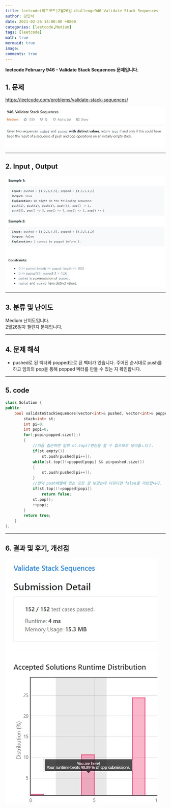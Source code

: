 ```yaml
---
title: leetcode(리트코드)2월26일 challenge946-Validate Stack Sequences
author: 강민석
date: 2021-02-26 14:00:00 +0800
categories: [leetcode,Medium]
tags: [leetcode]
math: true
mermaid: true
image: 
comments: true
---
```


**leetcode February 946 - Validate Stack Sequences 문제입니다.**

## 1. 문제
<https://leetcode.com/problems/validate-stack-sequences/>  

![](/assets/img/sample/leetcode/946/Problem.JPG)  

-----  

## 2. Input , Output

![](/assets/img/sample/leetcode/946/input.JPG)  


-----  

## 3. 분류 및 난이도

Medium 난이도입니다.  
2월26일자 챌린지 문제입니다. 

-----  

## 4. 문제 해석

- pushed로 된 벡터와 popped으로 된 벡터가 있습니다. 주어진 순서대로 push를 하고 임의의 pop을 통해 popped 벡터를 만들 수 있는 지 확인합니다.

-----  

## 5. code

```c++
class Solution {
public:
    bool validateStackSequences(vector<int>& pushed, vector<int>& popped) {
        stack<int> st;
        int pi=0;
        int popi=0;
        for(;popi<popped.size();)
        {
            //처음 접근하면 밑의 st.top()연산을 할 수 없으모로 넣어줍ㄴ디ㅏ.
            if(st.empty())
                st.push(pushed[pi++]);
            while(st.top()!=popped[popi] && pi<pushed.size())
            {
                st.push(pushed[pi++]);
            }
            //만약 push배열에 있는 모든 걸 넣었는데 다르다면 false를 리턴합니다.
            if(st.top()!=popped[popi])
                return false;
            st.pop();
            ++popi;
        }
        return true;
    }
};
```

-----

## 6. 결과 및 후기, 개선점


![](/assets/img/sample/leetcode/946/result.JPG)  

